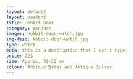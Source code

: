 ```yaml
---
layout: default
layout: pendant
title: Hobbit Door
category: pendant
images: hobbit-door-watch.jpg
img-desc: hobbit-door-watch.jpg
type: watch
meta: this is a description that I can't type.
price: 22$
size: Approx. 32×32 mm
colour: Antique Brass and Antique Silver
---
```

